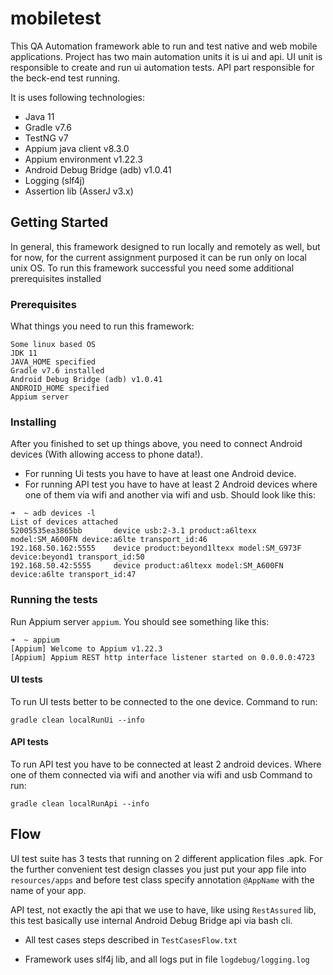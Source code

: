 # mobiletest

This QA Automation framework able to run and test native and web mobile applications. 
Project has two main automation units it is ui and api. UI unit is responsible to create 
and run ui automation tests. API part responsible for the beck-end test running.

It is uses following technologies:

* Java 11
* Gradle v7.6
* TestNG v7
* Appium java client v8.3.0
* Appium environment v1.22.3
* Android Debug Bridge (adb) v1.0.41
* Logging (slf4j)
* Assertion lib (AsserJ v3.x)

## Getting Started

In general, this framework designed to run locally and remotely as well, but for now, for the current 
assignment purposed it can be run only on local unix OS.
To run this framework successful you need some additional prerequisites installed

### Prerequisites
What things you need to run this framework:

```
Some linux based OS
JDK 11
JAVA_HOME specified
Gradle v7.6 installed
Android Debug Bridge (adb) v1.0.41
ANDROID_HOME specified
Appium server
```

### Installing
After you finished to set up things above, you need to connect Android devices (With allowing access to phone data!).

 - For running Ui tests you have to have at least one Android device.
 - For running API test you have to have at least 2 Android devices where one of them via wifi and another via wifi and usb.
Should look like this:

```
➜  ~ adb devices -l                 
List of devices attached
52005535ea3865bb       device usb:2-3.1 product:a6ltexx model:SM_A600FN device:a6lte transport_id:46
192.168.50.162:5555    device product:beyond1ltexx model:SM_G973F device:beyond1 transport_id:50
192.168.50.42:5555     device product:a6ltexx model:SM_A600FN device:a6lte transport_id:47

```

### Running the tests
Run Appium server `appium`.
You should see something like this:
```
➜  ~ appium
[Appium] Welcome to Appium v1.22.3
[Appium] Appium REST http interface listener started on 0.0.0.0:4723
```
#### UI tests
To run UI tests better to be connected to the one device.
Command to run:
```
gradle clean localRunUi --info
```

#### API tests
To run API test you have to be connected at least 2 android devices. Where one of them connected via wifi
and another via wifi and usb
Command to run:
```
gradle clean localRunApi --info
```

## Flow
UI test suite has 3 tests that running on 2 different application files .apk. For the further convenient test design classes
you just put your app file into `resources/apps` and before test class specify annotation `@AppName` with the name of your app.

API test, not exactly the api that we use to have, like using `RestAssured` lib, this test basically use internal Android Debug Bridge
api via bash cli.

* All test cases steps described in `TestCasesFlow.txt`

* Framework uses slf4j lib, and all logs put in file `logdebug/logging.log`